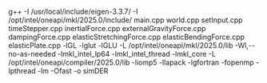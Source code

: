 g++ -I /usr/local/include/eigen-3.3.7/ -I /opt/intel/oneapi/mkl/2025.0/include/ main.cpp world.cpp setInput.cpp timeStepper.cpp inertialForce.cpp externalGravityForce.cpp dampingForce.cpp elasticStretchingForce.cpp elasticBendingForce.cpp elasticPlate.cpp -lGL -lglut -lGLU -L /opt/intel/oneapi/mkl/2025.0/lib -Wl,--no-as-needed -lmkl_intel_lp64 -lmkl_intel_thread -lmkl_core -L /opt/intel/oneapi/compiler/2025.0/lib -liomp5 -llapack -lgfortran -fopenmp -lpthread -lm -Ofast -o simDER

